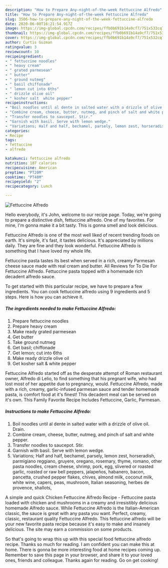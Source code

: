 ```yaml
---
description: "How to Prepare Any-night-of-the-week Fettuccine Alfredo"
title: "How to Prepare Any-night-of-the-week Fettuccine Alfredo"
slug: 3506-how-to-prepare-any-night-of-the-week-fettuccine-alfredo
date: 2020-06-08T16:21:54.917Z
image: https://img-global.cpcdn.com/recipes/ffb0b691b14a9cf7/751x532cq70/fettuccine-alfredo-recipe-main-photo.jpg
thumbnail: https://img-global.cpcdn.com/recipes/ffb0b691b14a9cf7/751x532cq70/fettuccine-alfredo-recipe-main-photo.jpg
cover: https://img-global.cpcdn.com/recipes/ffb0b691b14a9cf7/751x532cq70/fettuccine-alfredo-recipe-main-photo.jpg
author: Curtis Guzman
ratingvalue: 3
reviewcount: 10
recipeingredient:
- " fettuccine noodles"
- " heavy cream"
- " grated parmesean"
- " butter"
- " ground nutmeg"
- " basil chiffonade"
- " lemon cut into 6ths"
- " drizzle olive oil"
- " kosher salt  white pepper"
recipeinstructions:
- "Boil noodles until al dente in salted water with a drizzle of olive oil. Drain."
- "Combine cream, cheese, butter, nutmeg, and pinch of salt and white pepper."
- "Transfer noodles to saucepot. Stir."
- "Garnish with basil. Serve with lemon wedge."
- "Variations; Half and half, bechamel, parsely, lemon zest, horseradish, parmigiano reggiano, gruyere, oregano, rosemary, thyme, romano, other pasta noodles, cream cheese, shrimp, pork, egg, slivered or roasted garlic, roasted or raw bell peppers, jalapeños, habanero, bacon, pancetta, crushed pepper flakes, chives, almond milk, coconut milk, white wine, capers, peas, mushroom, Italian seasoning, herbes de provence, shallots,"
categories:
- Recipe
tags:
- fettuccine
- alfredo

katakunci: fettuccine alfredo 
nutrition: 187 calories
recipecuisine: American
preptime: "PT20M"
cooktime: "PT48M"
recipeyield: "2"
recipecategory: Lunch

---
```



![Fettuccine Alfredo](https://img-global.cpcdn.com/recipes/ffb0b691b14a9cf7/751x532cq70/fettuccine-alfredo-recipe-main-photo.jpg)

Hello everybody, it's John, welcome to our recipe page. Today, we're going to prepare a distinctive dish, fettuccine alfredo. One of my favorites. For mine, I'm gonna make it a bit tasty. This is gonna smell and look delicious.

Fettuccine Alfredo is one of the most well liked of recent trending foods on earth. It's simple, it's fast, it tastes delicious. It's appreciated by millions daily. They are fine and they look wonderful. Fettuccine Alfredo is something that I have loved my whole life.

Fettuccine pasta tastes its best when served in a rich, creamy Parmesan cheese sauce made with real cream and butter. All Reviews for To Die For Fettuccine Alfredo. Fettuccine pasta topped with a homemade rich decadent alfredo sauce.


To get started with this particular recipe, we have to prepare a few ingredients. You can cook fettuccine alfredo using 9 ingredients and 5 steps. Here is how you can achieve it.

<!--inarticleads1-->

##### The ingredients needed to make Fettuccine Alfredo:

1. Prepare  fettuccine noodles
1. Prepare  heavy cream
1. Make ready  grated parmesean
1. Get  butter
1. Take  ground nutmeg
1. Get  basil; chiffonade
1. Get  lemon; cut into 6ths
1. Make ready  drizzle olive oil
1. Get  kosher salt &amp; white pepper


Fettuccine Alfredo started off as the desperate attempt of Roman restaurant owner, Alfredo di Lelio, to find something that his pregnant wife, who had lost most of her appetite due to pregnancy, would. Fettuccine Alfredo, made with a rich, creamy, garlic-infused parmesan sauce and tender homemade pasta, is comfort food at it&#39;s finest! This decadent meal can be served on it&#39;s own. This Family Favorite Recipe Includes Fettuccine, Garlic, Parmesan. 

<!--inarticleads2-->

##### Instructions to make Fettuccine Alfredo:

1. Boil noodles until al dente in salted water with a drizzle of olive oil. Drain.
1. Combine cream, cheese, butter, nutmeg, and pinch of salt and white pepper.
1. Transfer noodles to saucepot. Stir.
1. Garnish with basil. Serve with lemon wedge.
1. Variations; Half and half, bechamel, parsely, lemon zest, horseradish, parmigiano reggiano, gruyere, oregano, rosemary, thyme, romano, other pasta noodles, cream cheese, shrimp, pork, egg, slivered or roasted garlic, roasted or raw bell peppers, jalapeños, habanero, bacon, pancetta, crushed pepper flakes, chives, almond milk, coconut milk, white wine, capers, peas, mushroom, Italian seasoning, herbes de provence, shallots,


A simple and quick Chicken Fettuccine Alfredo Recipe - Fettuccine pasta loaded with chicken and mushrooms in a creamy and irresistibly delicious homemade Alfredo sauce. While Fettuccine Alfredo is the Italian-American classic, the sauce is great with any pasta you want. Perfect, creamy, classic, restaurant quality Fettuccine Alfredo. This fettuccine alfredo will be your new favorite pasta recipe because it&#39;s easy to make and insanely delicious. The site may earn a commission on some products. 

So that's going to wrap this up with this special food fettuccine alfredo recipe. Thanks so much for reading. I am confident you can make this at home. There is gonna be more interesting food at home recipes coming up. Remember to save this page in your browser, and share it to your loved ones, friends and colleague. Thanks again for reading. Go on get cooking!
